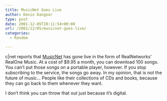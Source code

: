 ```yaml
---
title: MusicNet Goes Live
author: Kevin Dangoor
type: post
date: 2001-12-05T20:11:54+00:00
url: /2001/12/05/musicnet-goes-live/
categories:
  - Random

---
```

c|net reports that [MusicNet][1] has gone live in the form of RealNetworks&#8217; RealOne Music. At a cost of $9.95 a month, you can download 100 songs. You can&#8217;t put those songs on a portable player, however. If you stop subscribing to the service, the songs go away. In my opinion, that is not the future of music&#8230; People like their collections of CDs and books, because they can go back to them whenever they want.
  
<!--more-->


  
I don&#8217;t think you can throw that out just because it&#8217;s digital.

 [1]: http://news.cnet.com/news/0-1005-200-8059992.html?tag=dd.ne.dht.nl-sty.0